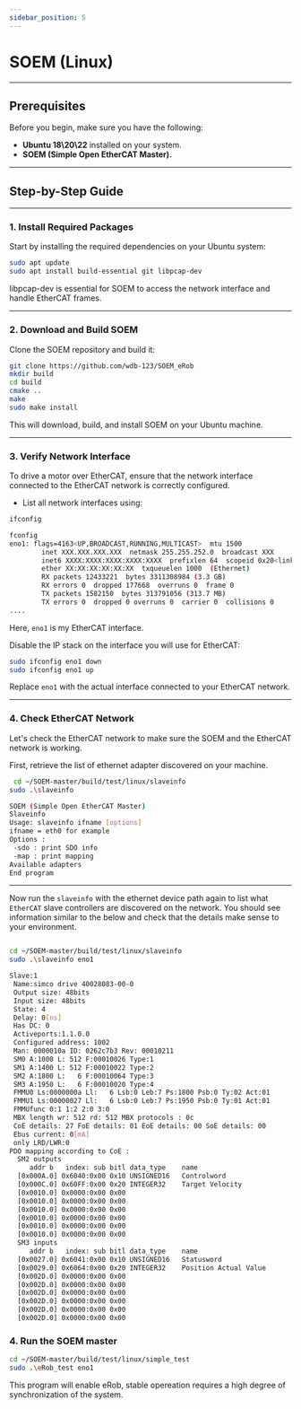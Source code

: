 ```yaml
---
sidebar_position: 5
---
```


# SOEM (Linux)
---
## Prerequisites
Before you begin, make sure you have the following:
- **Ubuntu 18\20\22** installed on your system.
- **SOEM (Simple Open EtherCAT Master).**
---

## Step-by-Step Guide

---
### 1. Install Required Packages
Start by installing the required dependencies on your Ubuntu system:

``` bash
sudo apt update
sudo apt install build-essential git libpcap-dev
```
libpcap-dev is essential for SOEM to access the network interface and handle EtherCAT frames.

---
### 2. Download and Build SOEM
Clone the SOEM repository and build it:

``` bash
git clone https://github.com/wdb-123/SOEM_eRob
mkdir build
cd build
cmake ..
make
sudo make install
```
This will download, build, and install SOEM on your Ubuntu machine.

---
### 3. Verify Network Interface
To drive a motor over EtherCAT, ensure that the network interface connected to the EtherCAT network is correctly configured.

- List all network interfaces using:

``` bash
ifconfig

fconfig
eno1: flags=4163<UP,BROADCAST,RUNNING,MULTICAST>  mtu 1500
        inet XXX.XXX.XXX.XXX  netmask 255.255.252.0  broadcast XXX
        inet6 XXXX:XXXX:XXXX:XXXX:XXXX  prefixlen 64  scopeid 0x20<link>
        ether XX:XX:XX:XX:XX:XX  txqueuelen 1000  (Ethernet)
        RX packets 12433221  bytes 3311308984 (3.3 GB)
        RX errors 0  dropped 177668  overruns 0  frame 0
        TX packets 1582150  bytes 313791056 (313.7 MB)
        TX errors 0  dropped 0 overruns 0  carrier 0  collisions 0
....

```
Here, `eno1` is my EtherCAT interface.

Disable the IP stack on the interface you will use for EtherCAT:

``` bash
sudo ifconfig eno1 down
sudo ifconfig eno1 up
```

Replace `eno1` with the actual interface connected to your EtherCAT network.

---
### 4. Check EtherCAT Network

Let's check the EtherCAT network to make sure the SOEM and the EtherCAT network is working.

First, retrieve the list of ethernet adapter discovered on your machine.

``` bash
 cd ~/SOEM-master/build/test/linux/slaveinfo
sudo .\slaveinfo

SOEM (Simple Open EtherCAT Master)
Slaveinfo
Usage: slaveinfo ifname [options]
ifname = eth0 for example
Options :
 -sdo : print SDO info
 -map : print mapping
Available adapters
End program
```
---

Now run the `slaveinfo` with the ethernet device path again to list what `EtherCAT` slave controllers are discovered on the network. You should see information similar to the below and check that the details make sense to your environment.

``` bash

cd ~/SOEM-master/build/test/linux/slaveinfo
sudo .\slaveinfo eno1

Slave:1
 Name:simco drive 40028083-00-0
 Output size: 48bits
 Input size: 48bits
 State: 4
 Delay: 0[ns]
 Has DC: 0
 Activeports:1.1.0.0
 Configured address: 1002
 Man: 0000010a ID: 0262c7b3 Rev: 00010211
 SM0 A:1000 L: 512 F:00010026 Type:1
 SM1 A:1400 L: 512 F:00010022 Type:2
 SM2 A:1800 L:   6 F:00010064 Type:3
 SM3 A:1950 L:   6 F:00010020 Type:4
 FMMU0 Ls:0000000a Ll:   6 Lsb:0 Leb:7 Ps:1800 Psb:0 Ty:02 Act:01
 FMMU1 Ls:00000027 Ll:   6 Lsb:0 Leb:7 Ps:1950 Psb:0 Ty:01 Act:01
 FMMUfunc 0:1 1:2 2:0 3:0
 MBX length wr: 512 rd: 512 MBX protocols : 0c
 CoE details: 27 FoE details: 01 EoE details: 00 SoE details: 00
 Ebus current: 0[mA]
 only LRD/LWR:0
PDO mapping according to CoE :
  SM2 outputs
     addr b   index: sub bitl data_type    name
  [0x000A.0] 0x6040:0x00 0x10 UNSIGNED16   Controlword
  [0x000C.0] 0x60FF:0x00 0x20 INTEGER32    Target Velocity
  [0x0010.0] 0x0000:0x00 0x00
  [0x0010.0] 0x0000:0x00 0x00
  [0x0010.0] 0x0000:0x00 0x00
  [0x0010.0] 0x0000:0x00 0x00
  [0x0010.0] 0x0000:0x00 0x00
  [0x0010.0] 0x0000:0x00 0x00
  SM3 inputs
     addr b   index: sub bitl data_type    name
  [0x0027.0] 0x6041:0x00 0x10 UNSIGNED16   Statusword
  [0x0029.0] 0x6064:0x00 0x20 INTEGER32    Position Actual Value
  [0x002D.0] 0x0000:0x00 0x00
  [0x002D.0] 0x0000:0x00 0x00
  [0x002D.0] 0x0000:0x00 0x00
  [0x002D.0] 0x0000:0x00 0x00
  [0x002D.0] 0x0000:0x00 0x00
  [0x002D.0] 0x0000:0x00 0x00
```


### 4. Run the SOEM master

``` bash
cd ~/SOEM-master/build/test/linux/simple_test
sudo .\eRob_test eno1
```

This program will enable eRob, stable opereation requires a high degree of synchronization of the system.